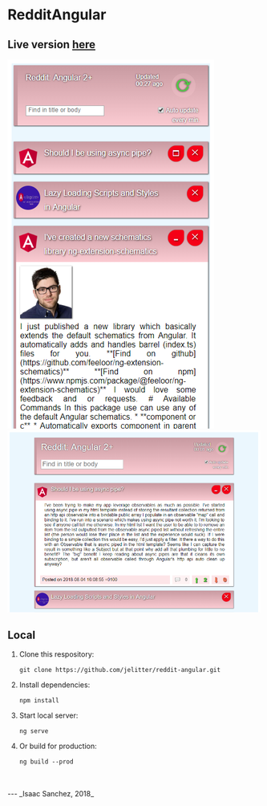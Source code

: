 # RedditAngular

## Live version [here](https://jelitter.github.io/reddit-angular/)

![desktop](./web-static/assets/angular-reddit-mobile.png) ![mobile](./web-static/assets/angular-reddit-desktop.png)

## Local

1.  Clone this respository:

        git clone https://github.com/jelitter/reddit-angular.git

2.  Install dependencies:

        npm install

3.  Start local server:

        ng serve

4.  Or build for production:

        ng build --prod

<br>
<br>
---
_Isaac Sanchez, 2018_
